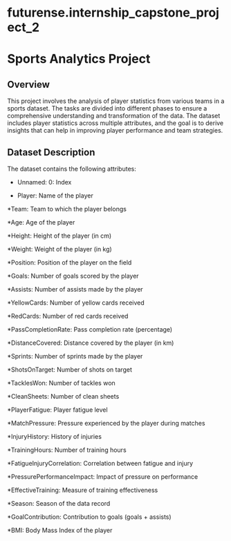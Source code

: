 # futurense.internship_capstone_project_2
# Sports Analytics Project
## Overview
This project involves the analysis of player statistics from various teams in a sports dataset. The tasks are divided into different phases to ensure a comprehensive understanding and transformation of the data. The dataset includes player statistics across multiple attributes, and the goal is to derive insights that can help in improving player performance and team strategies.

## Dataset Description
The dataset contains the following attributes:

* Unnamed: 0: Index

* Player: Name of the player

*Team: Team to which the player belongs

*Age: Age of the player

*Height: Height of the player (in cm)

*Weight: Weight of the player (in kg)

*Position: Position of the player on the field

*Goals: Number of goals scored by the player

*Assists: Number of assists made by the player

*YellowCards: Number of yellow cards received

*RedCards: Number of red cards received

*PassCompletionRate: Pass completion rate (percentage)

*DistanceCovered: Distance covered by the player (in km)

*Sprints: Number of sprints made by the player

*ShotsOnTarget: Number of shots on target

*TacklesWon: Number of tackles won

*CleanSheets: Number of clean sheets

*PlayerFatigue: Player fatigue level

*MatchPressure: Pressure experienced by the player during matches

*InjuryHistory: History of injuries

*TrainingHours: Number of training hours

*FatigueInjuryCorrelation: Correlation between fatigue and injury

*PressurePerformanceImpact: Impact of pressure on performance

*EffectiveTraining: Measure of training effectiveness

*Season: Season of the data record

*GoalContribution: Contribution to goals (goals + assists)

*BMI: Body Mass Index of the player


